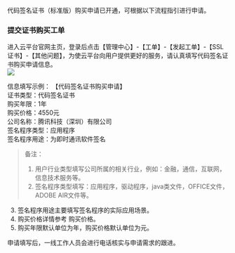 代码签名证书（标准版）购买申请已开通，可根据以下流程指引进行申请。

### 提交证书购买工单

进入云平台官网主页，登录后点击【管理中心】-【工单】-【发起工单】-【SSL证书】-【其他问题】，为使云平台向用户提供更好的服务，请认真填写代码签名证书购买申请信息。  
![](http://imgcache.tce.fsphere.cn/image/mc.qcloudimg.com/static/img/023504aa178b818c3e9ef2527dadb82e/image.png)

信息填写示例：
【代码签名证书购买申请】  
证书类型：代码签名证书  
购买年限：1年  
购买价格：4550元  
公司名称：腾讯科技（深圳）有限公司  
签名程序类型：应用程序  
签名程序用途：为即时通讯软件签名  

>备注：  
>1.	用户行业类型填写公司所属的相关行业，例如：金融，通信，互联网，信息技术服务等。  
>2.	签名程序类型填写：应用程序，驱动程序，java类文件，OFFICE文件，ADOBE AIR文件等。  
3.	签名程序用途主要填写签名程序的实际应用场景。  
4.	购买价格详情参考 购买价格。   
5.	购买年限默认单位为年，购买价格默认单位为元。 

申请填写后，一线工作人员会进行电话核实与申请需求的跟进。 



